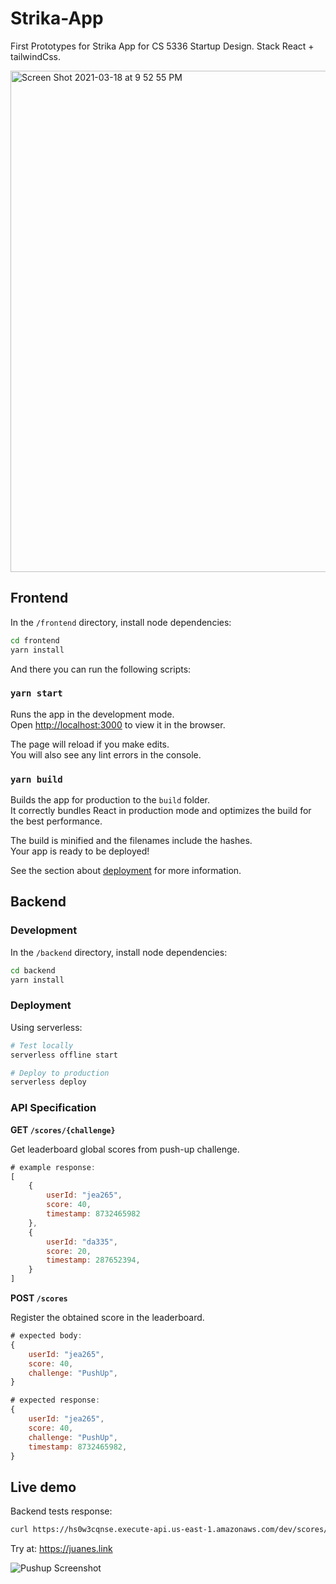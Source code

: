 # Strika-App

First Prototypes for Strika App for CS 5336 Startup Design. Stack React + tailwindCss.

<img width="802" alt="Screen Shot 2021-03-18 at 9 52 55 PM" src="https://user-images.githubusercontent.com/7906289/111720826-0e549300-8835-11eb-8c22-02839e12eb75.png">

## Frontend

In the `/frontend` directory, install node dependencies:
```bash
cd frontend
yarn install
```

And there you can run the following scripts:
### `yarn start`

Runs the app in the development mode.\
Open [http://localhost:3000](http://localhost:3000) to view it in the browser.

The page will reload if you make edits.\
You will also see any lint errors in the console.

### `yarn build`

Builds the app for production to the `build` folder.\
It correctly bundles React in production mode and optimizes the build for the best performance.

The build is minified and the filenames include the hashes.\
Your app is ready to be deployed!

See the section about [deployment](https://facebook.github.io/create-react-app/docs/deployment) for more information.

## Backend

### Development

In the `/backend` directory, install node dependencies:
```bash
cd backend
yarn install
```

### Deployment

Using serverless:
```bash
# Test locally
serverless offline start

# Deploy to production
serverless deploy
```

### API Specification

**GET `/scores/{challenge}`**

Get leaderboard global scores from push-up challenge.

```js
# example response:
[
    {
        userId: "jea265",
        score: 40,
        timestamp: 8732465982
    },
    {
        userId: "da335",
        score: 20,
        timestamp: 287652394,
    }
]
```

**POST `/scores`**

Register the obtained score in the leaderboard.
```js
# expected body:
{
    userId: "jea265",
    score: 40,
    challenge: "PushUp",
}
```
```js
# expected response:
{
    userId: "jea265",
    score: 40,
    challenge: "PushUp",
    timestamp: 8732465982,
}
```

## Live demo
Backend tests response:

```bash
curl https://hs0w3cqnse.execute-api.us-east-1.amazonaws.com/dev/scores/pushups
```

Try at: https://juanes.link

![Pushup Screenshot](https://user-images.githubusercontent.com/7906289/113386289-ee09f580-9357-11eb-927a-775da95225b5.png)


